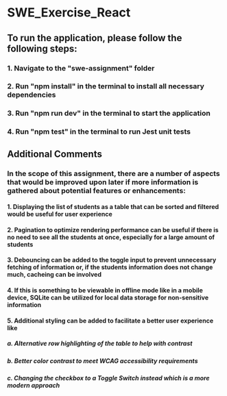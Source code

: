 # SWE_Exercise_React

## To run the application, please follow the following steps:
### 1. Navigate to the "swe-assignment" folder
### 2. Run "npm install" in the terminal to install all necessary dependencies
### 3. Run "npm run dev" in the terminal to start the application
### 4. Run "npm test" in the terminal to run Jest unit tests

## Additional Comments
### In the scope of this assignment, there are a number of aspects that would be improved upon later if more information is gathered about potential features or enhancements:
#### 1. Displaying the list of students as a table that can be sorted and filtered would be useful for user experience
#### 2. Pagination to optimize rendering performance can be useful if there is no need to see all the students at once, especially for a large amount of students
#### 3. Debouncing can be added to the toggle input to prevent unnecessary fetching of information or, if the students information does not change much, cacheing can be involved
#### 4. If this is something to be viewable in offline mode like in a mobile device, SQLite can be utilized for local data storage for non-sensitive information
#### 5. Additional styling can be added to facilitate a better user experience like
##### a. Alternative row highlighting of the table to help with contrast
##### b. Better color contrast to meet WCAG accessibility requirements
##### c. Changing the checkbox to a Toggle Switch instead which is a more modern approach